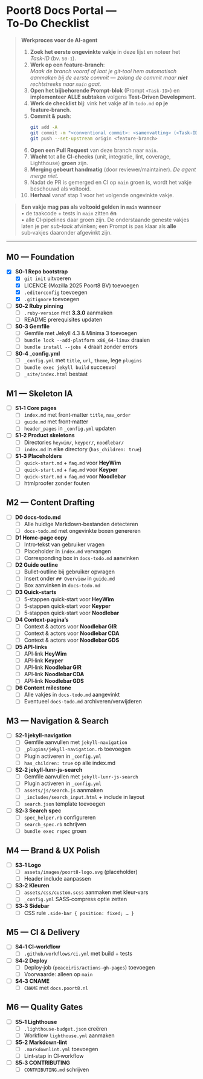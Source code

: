 # Poort8 Docs Portal — **To‑Do Checklist**

> **Werkproces voor de AI‑agent**  
>
> 1. **Zoek het eerste ongevinkte vakje** in deze lijst en noteer het *Task‑ID* (bv. `S0‑1`).  
> 2. **Werk op een feature‑branch**:  
>    *Maak de branch vooraf of laat je git‑tool hem automatisch aanmaken bij de eerste commit — zolang de commit maar **niet** rechtstreeks naar `main` gaat.*  
> 3. **Open het bijbehorende Prompt‑blok** (Prompt `<Task‑ID>`) en **implementeer ALLE subtaken** volgens **Test‑Driven Development**.  
> 4. **Werk de checklist bij**: vink het vakje af in `todo.md` **op je feature‑branch**.  
> 5. **Commit & push**:  
>    ```bash
>    git add -A
>    git commit -m "<conventional commit>: <samenvatting> (<Task‑ID>)"
>    git push --set-upstream origin <feature-branch>
>    ```  
> 6. **Open een Pull Request** van deze branch naar `main`.  
> 7. **Wacht** tot **alle CI‑checks** (unit, integratie, lint, coverage, Lighthouse) **groen** zijn.  
> 8. **Merging gebeurt handmatig** (door reviewer/maintainer). *De agent merge niet.*  
> 9. Nadat de PR is gemerged en CI op `main` groen is, wordt het vakje beschouwd als voltooid.  
> 10. **Herhaal** vanaf stap 1 voor het volgende ongevinkte vakje.

> **Een vakje mag pas als voltooid gelden in `main` wanneer**  
> • de taakcode + tests in `main` zitten **én**  
> • alle CI‑pipelines daar groen zijn.
> De onderstaande geneste vakjes laten je per *sub‑taak* afvinken; een Prompt is pas klaar als **alle** sub‑vakjes daaronder afgevinkt zijn.

---

## M0 — Foundation
- [x] **S0‑1 Repo bootstrap**  
  - [x] `git init` uitvoeren  
  - [x] LICENCE (Mozilla 2025 Poort8 BV) toevoegen  
  - [x] `.editorconfig` toevoegen  
  - [x] `.gitignore` toevoegen  
- [ ] **S0‑2 Ruby pinning**  
  - [ ] `.ruby-version` met **3.3.0** aanmaken  
  - [ ] README prerequisites updaten  
- [ ] **S0‑3 Gemfile**  
  - [ ] Gemfile met Jekyll 4.3 & Minima 3 toevoegen  
  - [ ] `bundle lock --add-platform x86_64-linux` draaien  
  - [ ] `bundle install --jobs 4` draait zonder errors  
- [ ] **S0‑4 _config.yml**  
  - [ ] `_config.yml` met `title`, `url`, `theme`, lege `plugins`  
  - [ ] `bundle exec jekyll build` succesvol  
  - [ ] `_site/index.html` bestaat  

## M1 — Skeleton IA
- [ ] **S1‑1 Core pages**  
  - [ ] `index.md` met front‑matter `title`, `nav_order`  
  - [ ] `guide.md` met front‑matter  
  - [ ] `header_pages` in `_config.yml` updaten  
- [ ] **S1‑2 Product skeletons**  
  - [ ] Directories `heywim/`, `keyper/`, `noodlebar/`  
  - [ ] `index.md` in elke directory (`has_children: true`)  
- [ ] **S1‑3 Placeholders**  
  - [ ] `quick-start.md` + `faq.md` voor **HeyWim**  
  - [ ] `quick-start.md` + `faq.md` voor **Keyper**  
  - [ ] `quick-start.md` + `faq.md` voor **Noodlebar**  
  - [ ] htmlproofer zonder fouten  

## M2 — Content Drafting
- [ ] **D0 docs-todo.md**  
  - [ ] Alle huidige Markdown‑bestanden detecteren  
  - [ ] `docs-todo.md` met ongevinkte boxen genereren  
- [ ] **D1 Home‑page copy**  
  - [ ] Intro‑tekst van gebruiker vragen  
  - [ ] Placeholder in `index.md` vervangen  
  - [ ] Corresponding box in `docs-todo.md` aanvinken  
- [ ] **D2 Guide outline**  
  - [ ] Bullet‑outline bij gebruiker opvragen  
  - [ ] Insert onder `## Overview` in `guide.md`  
  - [ ] Box aanvinken in `docs-todo.md`  
- [ ] **D3 Quick‑starts**  
  - [ ] 5‑stappen quick‑start voor **HeyWim**  
  - [ ] 5‑stappen quick‑start voor **Keyper**  
  - [ ] 5‑stappen quick‑start voor **Noodlebar**  
- [ ] **D4 Context‑pagina’s**  
  - [ ] Context & actors voor **Noodlebar GIR**  
  - [ ] Context & actors voor **Noodlebar CDA**  
  - [ ] Context & actors voor **Noodlebar GDS**  
- [ ] **D5 API‑links**  
  - [ ] API‑link **HeyWim**  
  - [ ] API‑link **Keyper**  
  - [ ] API‑link **Noodlebar GIR**  
  - [ ] API‑link **Noodlebar CDA**  
  - [ ] API‑link **Noodlebar GDS**  
- [ ] **D6 Content milestone**  
  - [ ] Alle vakjes in `docs-todo.md` aangevinkt  
  - [ ] Eventueel `docs-todo.md` archiveren/verwijderen  

## M3 — Navigation & Search
- [ ] **S2‑1 jekyll-navigation**  
  - [ ] Gemfile aanvullen met `jekyll-navigation`  
  - [ ] `_plugins/jekyll-navigation.rb` toevoegen  
  - [ ] Plugin activeren in `_config.yml`  
  - [ ] `has_children: true` op alle index.md  
- [ ] **S2‑2 jekyll-lunr-js-search**  
  - [ ] Gemfile aanvullen met `jekyll-lunr-js-search`  
  - [ ] Plugin activeren in `_config.yml`  
  - [ ] `assets/js/search.js` aanmaken  
  - [ ] `_includes/search_input.html` + include in layout  
  - [ ] `search.json` template toevoegen  
- [ ] **S2‑3 Search spec**  
  - [ ] `spec_helper.rb` configureren  
  - [ ] `search_spec.rb` schrijven  
  - [ ] `bundle exec rspec` groen  

## M4 — Brand & UX Polish
- [ ] **S3‑1 Logo**  
  - [ ] `assets/images/poort8-logo.svg` (placeholder)  
  - [ ] Header include aanpassen  
- [ ] **S3‑2 Kleuren**  
  - [ ] `assets/css/custom.scss` aanmaken met kleur‑vars  
  - [ ] `_config.yml` SASS‑compress optie zetten  
- [ ] **S3‑3 Sidebar**  
  - [ ] CSS rule `.side-bar { position: fixed; … }`  

## M5 — CI & Delivery
- [ ] **S4‑1 CI‑workflow**  
  - [ ] `.github/workflows/ci.yml` met build + tests  
- [ ] **S4‑2 Deploy**  
  - [ ] Deploy‑job (`peaceiris/actions-gh-pages`) toevoegen  
  - [ ] Voorwaarde: alleen op `main`  
- [ ] **S4‑3 CNAME**  
  - [ ] `CNAME` met `docs.poort8.nl`  

## M6 — Quality Gates
- [ ] **S5‑1 Lighthouse**  
  - [ ] `.lighthouse-budget.json` creëren  
  - [ ] Workflow `lighthouse.yml` aanmaken  
- [ ] **S5‑2 Markdown‑lint**  
  - [ ] `.markdownlint.yml` toevoegen  
  - [ ] Lint‑stap in CI‑workflow  
- [ ] **S5‑3 CONTRIBUTING**  
  - [ ] `CONTRIBUTING.md` schrijven  
